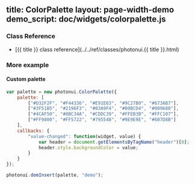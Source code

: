 title: ColorPalette
layout: page-width-demo
demo_script: doc/widgets/colorpalette.js
---


### Class Reference

* [{{ title }} class reference](../../ref/classes/photonui.{{ title }}.html)


### More example

#### Custom palette

```javascript
var palette = new photonui.ColorPalette({
    palette: [
        ["#D32F2F", "#F44336", "#E91E63", "#9C27B0", "#673AB7"],
        ["#3F51B5", "#2196F3", "#03A9F4", "#00BCD4", "#009688"],
        ["#4CAF50", "#8BC34A", "#CDDC39", "#FFEB3B", "#FFC107"],
        ["#FF9800", "#FF5722", "#795548", "#9E9E9E", "#607D8B"]
    ],
    callbacks: {
        "value-changed": function(widget, value) {
            var header = document.getElementsByTagName("header")[0];
            header.style.backgroundColor = value;
        }
    }
});

photonui.domInsert(palette, "demo");
```
